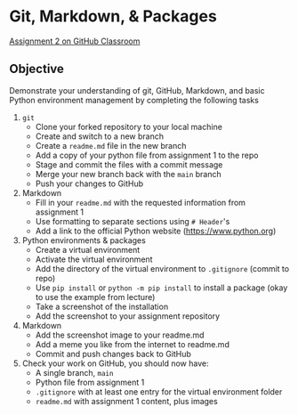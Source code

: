 # Git, Markdown, & Packages

[Assignment 2 on GitHub Classroom](https://classroom.github.com/a/Z2sWwnXF) 

## Objective
Demonstrate your understanding of git, GitHub, Markdown, and basic Python environment management by completing the following tasks


1. `git`
	- Clone your forked repository to your local machine
	- Create and switch to a new branch
	- Create a `readme.md` file in the new branch
	- Add a copy of your python file from assignment 1 to the repo
	- Stage and commit the files with a commit message
	- Merge your new branch back with the `main` branch
	- Push your changes to GitHub
2. Markdown
	- Fill in your `readme.md` with the requested information from assignment 1
	- Use formatting to separate sections using `# Header`'s
	- Add a link to the official Python website (https://www.python.org)
3. Python environments & packages
	- Create a virtual environment
	- Activate the virtual environment
	- Add the directory of the virtual environment to `.gitignore` (commit to repo)
	- Use `pip install` or `python -m pip install` to install a package (okay to use the example from lecture)
	- Take a screenshot of the installation
	- Add the screenshot to your assignment repository
4. Markdown
	- Add the screenshot image to your readme.md
	- Add a meme you like from the internet to readme.md
	- Commit and push changes back to GitHub
5. Check your work on GitHub, you should now have:
	- A single branch, `main`
	- Python file from assignment 1
	- `.gitignore` with at least one entry for the virtual environment folder
	- `readme.md` with assignment 1 content, plus images

